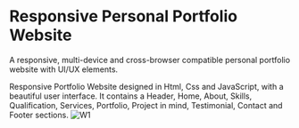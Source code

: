 # Responsive Personal Portfolio Website
A responsive, multi-device and cross-browser compatible personal portfolio website with UI/UX elements.

Responsive Portfolio Website designed in Html, Css and JavaScript, with a beautiful user interface. It contains a Header, Home, About, Skills, Qualification, Services, Portfolio, Project in mind, Testimonial, Contact and Footer sections.
![W1](https://user-images.githubusercontent.com/78149480/138155870-7d658507-8f27-41fc-afd6-164c84963cb7.png)
